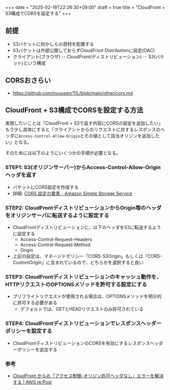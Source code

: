 +++
date = "2025-02-19T22:26:30+09:00"
draft = true
title = "CloudFront + S3構成でCORSを設定する"
+++


## 前提

- S3バケットに何かしらの資材を配置する
- S3バケットは外部公開しておらずCloudFront Distributionに設定(OAC)
- クライアント(ブラウザ) -- CloudFront(ディストリビューション) -- S3(バケット)という構成

## CORSおさらい

- https://github.com/nyuusen/TIL/blob/main/other/cors.md

## CloudFront + S3構成でCORSを設定する方法

実現したいことは「CloudFront + S3で返す内容にCORSの設定を追加したい」  
もう少し具体にすると「クライアントからのリクエストに対するレスポンスのヘッダに`Access-Control-Allow-Origin`とその値として該当オリジンを追加したい」となる。

そのためには以下のようにいくつかの手順が必要となる。

### STEP1: S3(オリジンサーバー)からAccess-Control-Allow-Originヘッダを返す

- バケットにCORS設定を作成する
- 詳細: [CORS 設定の要素 - Amazon Simple Storage Service](https://docs.aws.amazon.com/AmazonS3/latest/userguide/ManageCorsUsing.html)

### STEP2: CloudFrontディストリビューションからOrigin等のヘッダをオリジンサーバに転送するように設定する

- CloudFrontディストリビューションに、以下のヘッダをS3に転送するように設定する
  - Access-Control-Request-Headers
  - Access-Control-Request-Method
  - Origin
- 上記の設定は、マネージドポリシー「CORS-S3Origin」もしくは「CORS-CustomOrigin」に含まれているので、どちらかを選択すると良い

### STEP3: CloudFrontディストリビューションのキャッシュ動作を、HTTPリクエストのOPTIONSメソッドを許可する設定にする

- プリフライトリクエストが使用される場合は、OPTIONSメソッドを明示的に許可する必要がある
  - デフォルトでは、GETとHEADリクエストのみ許可されている

### STEP4: CloudFrontディストリビューションでレスポンスヘッダーポリシーを設定する

- CloudFrontディストリビューションのCORSを有効にするレスポンスヘッダーポリシーを追加する

### 参考

- [CloudFront からの「アクセス制御-オリジン許可ヘッダなし」エラーを解決する | AWS re:Post](https://repost.aws/ja/knowledge-center/no-access-control-allow-origin-error)
